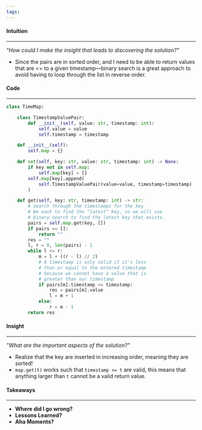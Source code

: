 ```yaml
---
tags:
---
```

#### Intuition
---
_"How could I make the insight that leads to discovering the solution?"_
- Since the pairs are in sorted order, and I need to be able to return values that are <= to a given timestamp—binary search is a great approach to avoid having to loop through the list in reverse order.
#### Code
---

```python
class TimeMap:

    class TimestampValuePair:
        def __init__(self, value: str, timestamp: int):
            self.value = value
            self.timestamp = timestamp

    def __init__(self):
        self.map = {}

    def set(self, key: str, value: str, timestamp: int) -> None:
        if key not in self.map:
            self.map[key] = []
        self.map[key].append(
            self.TimestampValuePair(value=value, timestamp=timestamp)
        )

    def get(self, key: str, timestamp: int) -> str:
        # Search through the timestamps for the key
        # We want to find the "latest" key, so we will use 
        # binary search to find the latest key that exists.
        pairs = self.map.get(key, [])
        if pairs == []:
            return ""
        res = ""
        l, r = 0, len(pairs) - 1
        while l <= r:
            m = l + ((r - l) // 2)
            # A timestamp is only valid if it's less
            # than or equal to the entered timestamp
            # because we cannot have a value that is
            # greater than our timestamp
            if pairs[m].timestamp <= timestamp:
                res = pairs[m].value
                l = m + 1
            else:
                r = m - 1
        return res
```

#### Insight
---
_"What are the important aspects of the solution?"_
- Realize that the key are inserted in increasing order, meaning they are sorted!
- `map.get(t)` works such that `timestamp <= t` are valid, this means that anything larger than `t` cannot be a valid return value.

#### Takeaways
---
- **Where did I go wrong?**
- **Lessons Learned?**
- **Aha Moments?**